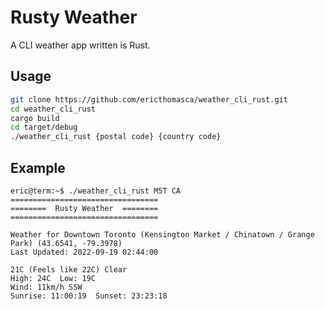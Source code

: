 # Rusty Weather

A CLI weather app written is Rust.

## Usage

```bash
git clone https://github.com/ericthomasca/weather_cli_rust.git
cd weather_cli_rust
cargo build
cd target/debug
./weather_cli_rust {postal code} {country code}
```

## Example

```console
eric@term:~$ ./weather_cli_rust M5T CA
=================================
========  Rusty Weather  ========
=================================

Weather for Downtown Toronto (Kensington Market / Chinatown / Grange Park) (43.6541, -79.3978)
Last Updated: 2022-09-19 02:44:00

21C (Feels like 22C) Clear
High: 24C  Low: 19C
Wind: 11km/h SSW
Sunrise: 11:00:19  Sunset: 23:23:18
```